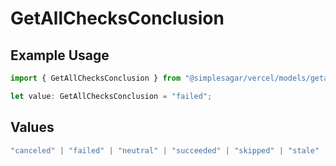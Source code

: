 # GetAllChecksConclusion

## Example Usage

```typescript
import { GetAllChecksConclusion } from "@simplesagar/vercel/models/getallchecksop.js";

let value: GetAllChecksConclusion = "failed";
```

## Values

```typescript
"canceled" | "failed" | "neutral" | "succeeded" | "skipped" | "stale"
```